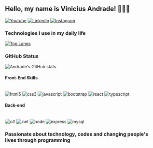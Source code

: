 ## Hello, my name is Vinicius Andrade! 👨🏻‍💻

[![Youtube](https://img.shields.io/badge/YouTube-FF0000?style=for-the-badge&logo=youtube&logoColor=white)](https://www.youtube.com/channel/UCloS88_0JuBdMgKxJAAcwUQ/featured)
[![LinkedIn](https://img.shields.io/badge/LinkedIn-0077B5?style=for-the-badge&logo=linkedin&logoColor=white)](https://www.linkedin.com/in/vinicius-andrade-ab5706229/)
[![Instagram](https://img.shields.io/badge/Instagram-E4405F?style=for-the-badge&logo=instagram&logoColor=white)](https://www.instagram.com/_andradevinicius65/)

### Technologies I use in my daily life
[![Top Langs](https://github-readme-stats.vercel.app/api/top-langs/?username=johnAndrade65&layout=compact)](https://github.com/johnAndrade65/github-readme-stats)
### GitHub Status
![Andrade's GitHub stats](https://github-readme-stats.vercel.app/api?username=johnAndrade65&show_icons=true&theme=radical)

<h4>Front-End Skills</h4>
<div style="display: inline_block"><br/>
  <img align="center" alt="html5" src="https://img.shields.io/badge/HTML5-E34F26?style=for-the-badge&logo=html5&logoColor=white"/>
  <img align="center" alt="css3" src="https://img.shields.io/badge/CSS3-1572B6?style=for-the-badge&logo=css3&logoColor=white"/>
  <img align="center" alt="javascript" src="https://img.shields.io/badge/JavaScript-F7DF1E?style=for-the-badge&logo=javascript&logoColor=black"/>
  <img align="center" alt="bootstrap" src="https://img.shields.io/badge/Bootstrap-563D7C?style=for-the-badge&logo=bootstrap&logoColor=white"/>
  <img align="center" alt="react" src="https://img.shields.io/badge/React-20232A?style=for-the-badge&logo=react&logoColor=61DAFB"/>
   <img align="center" alt="typescript" src="https://img.shields.io/badge/TypeScript-007ACC?style=for-the-badge&logo=typescript&logoColor=white"/>
</div>

<h4>Back-end</h4>
<div style="display: inline_block"><br/>
  <img style="border-radius: 25%"align="center" alt="c#" src="https://img.shields.io/badge/C%23-239120?style=for-the-badge&logo=c-sharp&logoColor=white"/>
  <img align="center" alt=".net" src="https://img.shields.io/badge/.NET-5C2D91?style=for-the-badge&logo=.net&logoColor=white"/>
  <img align="center" alt="node" src="https://img.shields.io/badge/Node.js-43853D?style=for-the-badge&logo=node.js&logoColor=white"/>
  <img align="center" alt="express" src="https://img.shields.io/badge/Express.js-404D59?style=for-the-badge"/>
  <img align="center" alt="mysql" src="https://img.shields.io/badge/MySQL-00000F?style=for-the-badge&logo=mysql&logoColor=white"/>
</div>

### Passionate about technology, codes and changing people's lives through programming

